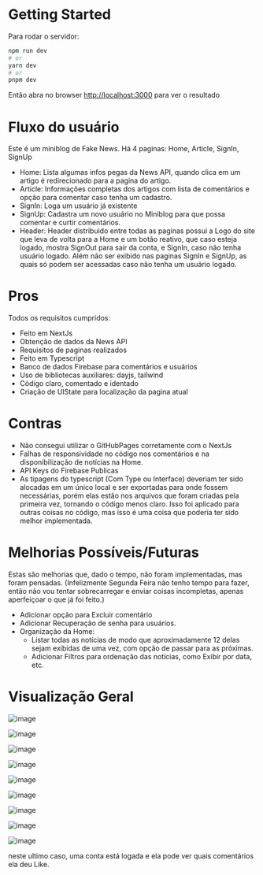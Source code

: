 # Getting Started

Para rodar o servidor:

```bash
npm run dev
# or
yarn dev
# or
pnpm dev
```

Então abra no browser [http://localhost:3000](http://localhost:3000) para ver o resultado

# Fluxo do usuário
Este é um miniblog de Fake News.
Há 4 paginas: Home, Article, SignIn, SignUp
- Home: Lista algumas infos pegas da News API, quando clica em um artigo é redirecionado para a pagina do artigo.
- Article: Informações completas dos artigos com lista de comentários e opção para comentar caso tenha um cadastro.
- SignIn: Loga um usuário já existente
- SignUp: Cadastra um novo usuário no Miniblog para que possa comentar e curtir comentários.
- Header: Header distribuido entre todas as paginas possui a Logo do site que leva de volta para a Home e um botão reativo, que caso esteja logado, mostra SignOut para sair da conta, e SignIn, caso não tenha usuário logado. Além não ser exibido nas paginas SignIn e SignUp, as quais só podem ser acessadas caso não tenha um usuário logado.


# Pros
Todos os requisitos cumpridos:
- Feito em NextJs
- Obtenção de dados da News API
- Requisitos de paginas realizados
- Feito em Typescript
- Banco de dados Firebase para comentários e usuários
- Uso de bibliotecas auxiliares: dayjs, tailwind
- Código claro, comentado e identado
- Criação de UIState para localização da pagina atual

# Contras
- Não consegui utilizar o GitHubPages corretamente com o NextJs
- Falhas de responsividade no código nos comentários e na disponibilização de notícias na Home.
- API Keys do Firebase Publicas
- As tipagens do typescript (Com Type ou Interface) deveriam ter sido alocadas em um único local e ser exportadas para onde fossem necessárias, porém elas estão nos arquivos que foram criadas pela primeira vez, tornando o código menos claro. Isso foi aplicado para outras coisas no código, mas isso é uma coisa que poderia ter sido melhor implementada.

# Melhorias Possíveis/Futuras
Estas são melhorias que, dado o tempo, não foram implementadas, mas foram pensadas. (Infelizmente Segunda Feira não tenho tempo para fazer, então não vou tentar sobrecarregar e enviar coisas incompletas, apenas aperfeiçoar o que já foi feito.)
- Adicionar opção para Excluir comentário
- Adicionar Recuperação de senha para usuários.
- Organização da Home:
  - Listar todas as notícias de modo que aproximadamente 12 delas sejam exibidas de uma vez, com opção de passar para as próximas.
  - Adicionar Filtros para ordenação das notícias, como Exibir por data, etc.

# Visualização Geral

![image](https://github.com/lamenkazu/teste_oper/assets/23318318/6a400dcc-9878-472c-840a-df13e32dd7e3)

![image](https://github.com/lamenkazu/teste_oper/assets/23318318/2bfe41ee-8030-4c58-8930-b90c9af84f5a)

![image](https://github.com/lamenkazu/teste_oper/assets/23318318/54f6828e-c1fb-4b54-a4df-69a9b9520fc2)

![image](https://github.com/lamenkazu/teste_oper/assets/23318318/6533fbbe-1c8a-4ed4-b347-ad24005933d0)

![image](https://github.com/lamenkazu/teste_oper/assets/23318318/f893d98d-1691-4a35-afd4-edc799173e64)

![image](https://github.com/lamenkazu/teste_oper/assets/23318318/da5e63aa-caba-4334-8410-c01e7e84d76d)

![image](https://github.com/lamenkazu/teste_oper/assets/23318318/e3c985c9-3e15-437c-8baa-dfb3088e03e9)

![image](https://github.com/lamenkazu/teste_oper/assets/23318318/a552eaae-7325-4ece-ab65-3d1aedf1cd28)

![image](https://github.com/lamenkazu/teste_oper/assets/23318318/e2c54303-c9f9-4e39-9f64-8feef8d03f44)

neste ultimo caso, uma conta está logada e ela pode ver quais comentários ela deu Like.







